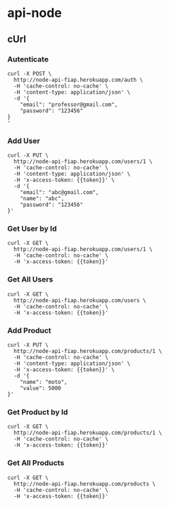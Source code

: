 # api-node

## cUrl

### Autenticate
```
curl -X POST \
  http://node-api-fiap.herokuapp.com/auth \
  -H 'cache-control: no-cache' \
  -H 'content-type: application/json' \
  -d '{
	"email": "professor@gmail.com",
	"password": "123456"
}
'
```

### Add User
```
curl -X PUT \
  http://node-api-fiap.herokuapp.com/users/1 \
  -H 'cache-control: no-cache' \
  -H 'content-type: application/json' \
  -H 'x-access-token: {{token}}' \
  -d '{
	"email": "abc@gmail.com",
	"name": "abc",
	"password": "123456"
}'
```

### Get User by Id
```
curl -X GET \
  http://node-api-fiap.herokuapp.com/users/1 \
  -H 'cache-control: no-cache' \
  -H 'x-access-token: {{token}}'
```

### Get All Users
```
curl -X GET \
  http://node-api-fiap.herokuapp.com/users \
  -H 'cache-control: no-cache' \
  -H 'x-access-token: {{token}}'
```

### Add Product
```
curl -X PUT \
  http://node-api-fiap.herokuapp.com/products/1 \
  -H 'cache-control: no-cache' \
  -H 'content-type: application/json' \
  -H 'x-access-token: {{token}}' \
  -d '{
	"name": "moto",
	"value": 5000
}'
```

### Get Product by Id
```
curl -X GET \
  http://node-api-fiap.herokuapp.com/products/1 \
  -H 'cache-control: no-cache' \
  -H 'x-access-token: {{token}}'
```

### Get All Products
```
curl -X GET \
  http://node-api-fiap.herokuapp.com/products \
  -H 'cache-control: no-cache' \
  -H 'x-access-token: {{token}}'
```
